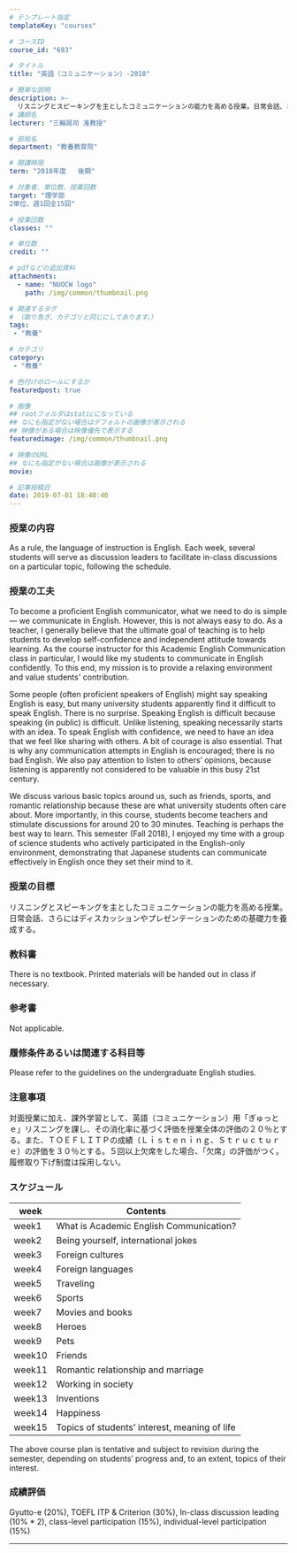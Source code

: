 ```yaml
---
# テンプレート指定
templateKey: "courses"

# コースID
course_id: "693"

# タイトル
title: "英語（コミュニケーション）-2018"

# 簡単な説明
description: >-
  リスニングとスピーキングを主としたコミュニケーションの能力を高める授業。日常会話、さらにはディスカッションやプレゼンテーションのための基礎力を養成する。 ...
# 講師名
lecturer: "三輪晃司 准教授"

# 部局名
department: "教養教育院"

# 開講時限
term: "2018年度	後期"

# 対象者、単位数、授業回数
target: "理学部
2単位、週1回全15回"

# 授業回数
classes: ""

# 単位数
credit: ""

# pdfなどの追加資料
attachments:
  - name: "NUOCW logo" 
    path: /img/common/thumbnail.png

# 関連するタグ
# （取り急ぎ、カテゴリと同じにしてあります。）
tags:
 - "教養"

# カテゴリ
category:
 - "教養"

# 色付けのロールにするか
featuredpost: true

# 画像
## rootフォルダはstaticになっている
## なにも指定がない場合はデフォルトの画像が表示される
## 映像がある場合は映像優先で表示する
featuredimage: /img/common/thumbnail.png

# 映像のURL
## なにも指定がない場合は画像が表示される
movie: 

# 記事投稿日
date: 2019-07-01 18:40:40
---
```


### 授業の内容

As a rule, the language of instruction is English. Each week, several students will serve as discussion leaders to facilitate in-class discussions on a particular topic, following the schedule.


### 授業の工夫
To become a proficient English communicator, what we need to do is simple — we communicate in English. However, this is not always easy to do. As a teacher, I generally believe that the ultimate goal of teaching is to help students to develop self-confidence and independent attitude towards learning. As the course instructor for this Academic English Communication class in particular, I would like my students to communicate in English confidently. To this end, my mission is to provide a relaxing environment and value students' contribution.

Some people (often proficient speakers of English) might say speaking English is easy, but many university students apparently find it difficult to speak English. There is no surprise. Speaking English is difficult because speaking (in public) is difficult. Unlike listening, speaking necessarily starts with an idea. To speak English with confidence, we need to have an idea that we feel like sharing with others. A bit of courage is also essential. That is why any communication attempts in English is encouraged; there is no bad English. We also pay attention to listen to others’ opinions, because listening is apparently not considered to be valuable in this busy 21st century.

We discuss various basic topics around us, such as friends, sports, and romantic relationship because these are what university students often care about. More importantly, in this course, students become teachers and stimulate discussions for around 20 to 30 minutes. Teaching is perhaps the best way to learn. This semester (Fall 2018), I enjoyed my time with a group of science students who actively participated in the English-only environment, demonstrating that Japanese students can communicate effectively in English once they set their mind to it.





### 授業の目標
リスニングとスピーキングを主としたコミュニケーションの能力を高める授業。日常会話、さらにはディスカッションやプレゼンテーションのための基礎力を養成する。

### 教科書
There is no textbook. Printed materials will be handed out in class if necessary.

### 参考書
Not applicable.

### 履修条件あるいは関連する科目等
Please refer to the guidelines on the undergraduate English studies.

### 注意事項
対面授業に加え、課外学習として、英語（コミュニケーション）用「ぎゅっとｅ」リスニングを課し、その消化率に基づく評価を授業全体の評価の２０％とする。また、ＴＯＥＦＬＩＴＰの成績（Ｌｉｓｔｅｎｉｎｇ、Ｓｔｒｕｃｔｕｒｅ）の評価を３０％とする。５回以上欠席をした場合、「欠席」の評価がつく。履修取り下げ制度は採用しない。


### スケジュール
| week| Contents |
|-------|-------|
| week1 | What is Academic English Communication? |
| week2 | Being yourself, international jokes |
| week3 | Foreign cultures |
| week4 | Foreign languages |
| week5 | Traveling |
| week6 | Sports |
| week7 | Movies and books |
| week8 | Heroes |
| week9 | Pets |
| week10 | Friends |
| week11 | Romantic relationship and marriage |
| week12 | Working in society |
| week13 | Inventions |
| week14 | Happiness |
| week15 | Topics of students’ interest, meaning of life |

The above course plan is tentative and subject to revision during the semester, depending on students’ progress and, to an extent, topics of their interest.








### 成績評価
Gyutto-e (20%), TOEFL ITP & Criterion (30%), In-class discussion leading (10% * 2), class-level participation (15%), individual-level participation (15%)



-----